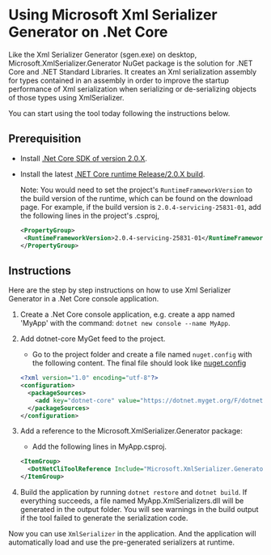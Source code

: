 # Using Microsoft Xml Serializer Generator on .Net Core

Like the Xml Serializer Generator (sgen.exe) on desktop, Microsoft.XmlSerializer.Generator NuGet package is the solution for .NET Core and .NET Standard Libraries. It creates an Xml serialization assembly for types contained in an assembly in order to improve the startup performance of Xml serialization when serializing or de-serializing objects of those types using XmlSerializer. 

You can start using the tool today following the instructions below. 

## Prerequisition

* Install [.Net Core SDK of version 2.0.X](https://www.microsoft.com/net/download/windows).
* Install the latest [.NET Core runtime Release/2.0.X build](https://github.com/dotnet/core-setup#daily-builds). 
  
  
  Note: You would need to set the project's `RuntimeFrameworkVersion` to the build version of the runtime, which can be found on the download page. For example, if the build version is `2.0.4-servicing-25831-01`, add the following lines in the project's .csproj,

    ```xml
   <PropertyGroup>
     <RuntimeFrameworkVersion>2.0.4-servicing-25831-01</RuntimeFrameworkVersion>
   </PropertyGroup>
    ```

## Instructions

Here are the step by step instructions on how to use Xml Serializer Generator in a .Net Core console application.

1. Create a .Net Core console application, e.g. create a app named 'MyApp' with the command: `dotnet new console --name MyApp`.

2. Add dotnet-core MyGet feed to the project. 
    * Go to the project folder and create a file named `nuget.config` with the following content. The final file should look like [nuget.config](nuget.config)
    
    
    ```xml
    <?xml version="1.0" encoding="utf-8"?>
    <configuration>
      <packageSources>
        <add key="dotnet-core" value="https://dotnet.myget.org/F/dotnet-core/api/v3/index.json" />
      </packageSources>
    </configuration>
    ```

3. Add a reference to the Microsoft.XmlSerializer.Generator package:

    * Add the following lines in MyApp.csproj.

    ```xml
    <ItemGroup>
      <DotNetCliToolReference Include="Microsoft.XmlSerializer.Generator" Version="1.0.0-preview1-25906-03" />
    </ItemGroup>
    ```

4. Build the application by running `dotnet restore` and  `dotnet build`. If everything succeeds, a file named MyApp.XmlSerializers.dll will be generated in the output folder. You will see warnings in the build output if the tool failed to generate the serialization code.

Now you can use `XmlSerializer` in the application. And the application will automatically load and use the pre-generated serializers at runtime.

